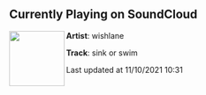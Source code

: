 ## Currently Playing on SoundCloud

[<img align="left" width="100" src="https://i1.sndcdn.com/artworks-YoueA8oyjX6DRR6D-lWVb0Q-t500x500.jpg">](https://soundcloud.com/wishlane/sinkorswim)

**Artist**: wishlane 

**Track**: sink or swim

Last updated at 11/10/2021 10:31

